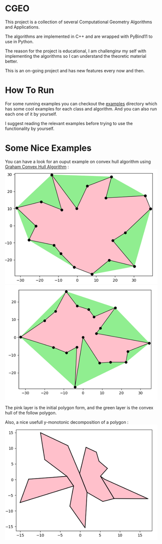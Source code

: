 # CGEO

This project is a collection of several Computational Geometry Algorithms and Applications.

The algorithms are implemented in C++ and are wrapped with PyBind11 to use in Python.

The reason for the project is educational, I am challenginע my self with implementing the algorithms so I can understand the theoretic material better.

This is an on-going project and has new features every now and then.

# How To Run

For some running examples you can checkout the [examples](https://github.com/tomsabala/CGEO/tree/main/examples) directory which has some cool examples for each class and algorithm. And you can also run each one of it by yourself.

I suggest reading the relevant examples before trying to use the functionality by yourself.

# Some Nice Examples
You can have a look for an ouput example on convex hull algorithm using [Graham Convex Hull Algorithm](https://en.wikipedia.org/wiki/Graham_scan) :
![Convex Hull 1](examples/PlotImages/convex_hull.png)
![Convex Hull 2](examples/PlotImages/Convex_Hull002.png)

The pink layer is the initial polygon form, and the green layer is the convex hull of the follow polygon.

Also, a nice usefull y-monotonic decomposition of a polygon :
![Decomposition](examples/PlotImages/y_decomposition.png)
